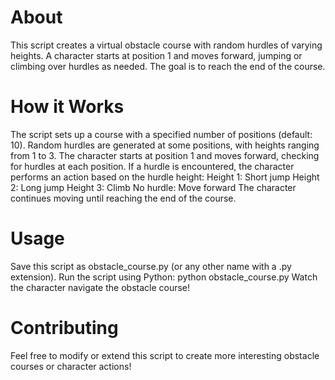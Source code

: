 # About
This script creates a virtual obstacle course with random hurdles of varying heights. A character starts at position 1 and moves forward, jumping or climbing over hurdles as needed. The goal is to reach the end of the course.

# How it Works
The script sets up a course with a specified number of positions (default: 10).
Random hurdles are generated at some positions, with heights ranging from 1 to 3.
The character starts at position 1 and moves forward, checking for hurdles at each position.
If a hurdle is encountered, the character performs an action based on the hurdle height:
Height 1: Short jump
Height 2: Long jump
Height 3: Climb
No hurdle: Move forward
The character continues moving until reaching the end of the course.
# Usage
Save this script as obstacle_course.py (or any other name with a .py extension).
Run the script using Python: python obstacle_course.py
Watch the character navigate the obstacle course!
# Contributing
Feel free to modify or extend this script to create more interesting obstacle courses or character actions!
